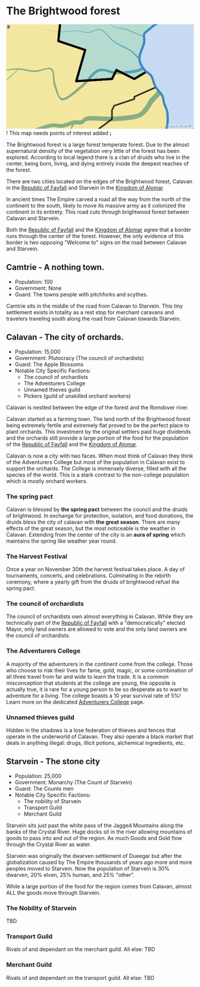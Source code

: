 
# The Brightwood forest

![Area Map](/images/AreaMap.png)
! This map needs points of interest added ¡

The Brightwood forest is a large forest temperate forest. Due to the almost supernatural density of the vegetation very little of the forest has been explored. According to local legend there is a clan of druids who live in the center, being born, living, and dying entirely inside the deepest reaches of the forest.

There are two cities located on the edges of the Brightwood forest, Calavan in the [Republic of Fayfall](/Fayfall.md) and Starvein in the [Kingdom of Alomar](/Alomar.md). 

In ancient times The Empire carved a road all the way from the north of the continent to the south, likely to move its massive army as it colonized the continent in its entirety. This road cuts through brightwood forest between Calavan and Starvein.

Both the [Republic of Fayfall](/Fayfall.md) and the [Kingdom of Alomar](/Alomar.md) agree that a border runs through the center of the forest. However, the only evidence of this border is two opposing "Welcome to" signs on the road between Calavan and Starvein.

## Camtrie - A nothing town.
* Population: 100
* Government: None
* Guard: The towns people with pitchforks and scythes.

Camtrie sits in the middle of the road from Calavan to Starvein. This tiny settlement exists in totality as a rest stop for merchant caravans and travelers traveling south along the road from Calavan towards Starvein.

## Calavan - The city of orchards.

* Population: 15,000
* Government: Plutocracy (The council of orchardists)
* Guard: The Apple Blossoms
* Notable City Specific Factions:
  * The council of orchardists
  * The Adventurers College
  * Unnamed thieves guild
  * Pickers (guild of unskilled orchard workers)

Calavan is nestled between the edge of the forest and the Romdover river.

Calavan started as a farming town. The land north of the Brightwood forest being extremely fertile and extremely flat proved to be the perfect place to plant orchards. This investment by the original settlers paid huge dividends and the orchards still provide a large portion of the food for the population of the [Republic of Fayfall](/Fayfall.md) and the [Kingdom of Alomar](/Alomar.md).

Calavan is now a city with two faces. When most think of Calavan they think of the Adventurers College but most of the population in Calavan exist to support the orchards. The College is immensely diverse, filled with all the species of the world. This is a stark contrast to the non-college population which is mostly orchard workers.

### The spring pact

Calavan is blessed by **the spring pact** between the council and the druids of brightwood. In exchange for protection, isolation, and food donations, the druids bless the city of calavan with **the great season**. There are many effects of the great season, but the most noticeable is the weather in Calavan. Extending from the center of the city is an **aura of spring** which maintains the spring like weather year round.

### The Harvest Festival

Once a year on November 30th the harvest festival takes place. A day of tournaments, concerts, and celebrations. Culminating in the rebirth ceremony, where a yearly gift from the druids of brightwood refuel the spring pact.

### The council of orchardists

The council of orchardists own almost everything in Calavan. While they are technically part of the [Republic of Fayfall](/Fayfall.md) with a "democratically" elected Mayor, only land owners are allowed to vote and the only land owners are the council of orchardists.

### The Adventurers College

A majority of the adventurers in the continent come from the college. Those who choose to risk their lives for fame, gold, magic, or some combination of all three travel from far and wide to learn the trade. It is a common misconception that students at the college are young, the opposite is actually true, it is rare for a young person to be so desperate as to want to adventure for a living. The college boasts a 10 year survival rate of 5%! Learn more on the dedicated [Adventurers College](/Guilds//AdventurersCollege.md) page.

### Unnamed thieves guild

Hidden in the shadows is a lose federation of thieves and fences that operate in the underworld of Calavan. They also operate a black market that deals in anything illegal: drugs, illicit potions, alchemical ingredients, etc.



## Starvein - The stone city

* Population: 25,000
* Government: Monarchy (The Count of Starvein)
* Guard: The Counts men
* Notable City Specific Factions:
  * The nobility of Starvein
  * Transport Guild
  * Merchant Guild

Starvein sits just past the white pass of the Jagged Mountains along the banks of the Crystal River. Huge docks sit in the river allowing mountains of goods to pass into and out of the region. As much Goods and Gold flow through the Crystal River as water.

Starvein was originally the dwarven settlement of Dueegar but after the globalization caused by The Empire thousands of years ago more and more peoples moved to Starvein. Now the population of Starvein is 30% dwarven, 20% elven, 25% human, and 25% "other".

While a large portion of the food for the region comes from Calavan, almost ALL the goods move through Starvein. 

### The Nobility of Starvein

TBD

### Transport Guild

Rivals of and dependant on the merchant guild. All else: TBD 

### Merchant Guild

Rivals of and dependant on the transport guild. All else: TBD 